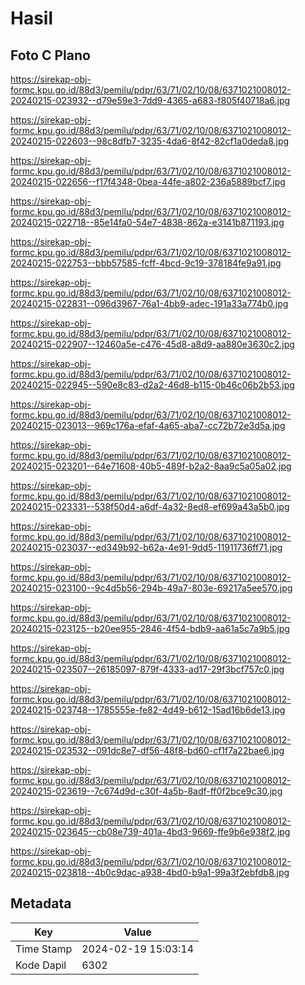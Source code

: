 # Hasil

## Foto C Plano

https://sirekap-obj-formc.kpu.go.id/88d3/pemilu/pdpr/63/71/02/10/08/6371021008012-20240215-023932--d79e59e3-7dd9-4365-a683-f805f40718a6.jpg

https://sirekap-obj-formc.kpu.go.id/88d3/pemilu/pdpr/63/71/02/10/08/6371021008012-20240215-022603--98c8dfb7-3235-4da6-8f42-82cf1a0deda8.jpg

https://sirekap-obj-formc.kpu.go.id/88d3/pemilu/pdpr/63/71/02/10/08/6371021008012-20240215-022656--f17f4348-0bea-44fe-a802-236a5889bcf7.jpg

https://sirekap-obj-formc.kpu.go.id/88d3/pemilu/pdpr/63/71/02/10/08/6371021008012-20240215-022718--85e14fa0-54e7-4838-862a-e3141b871193.jpg

https://sirekap-obj-formc.kpu.go.id/88d3/pemilu/pdpr/63/71/02/10/08/6371021008012-20240215-022753--bbb57585-fcff-4bcd-9c19-378184fe9a91.jpg

https://sirekap-obj-formc.kpu.go.id/88d3/pemilu/pdpr/63/71/02/10/08/6371021008012-20240215-022831--096d3967-76a1-4bb9-adec-191a33a774b0.jpg

https://sirekap-obj-formc.kpu.go.id/88d3/pemilu/pdpr/63/71/02/10/08/6371021008012-20240215-022907--12460a5e-c476-45d8-a8d9-aa880e3630c2.jpg

https://sirekap-obj-formc.kpu.go.id/88d3/pemilu/pdpr/63/71/02/10/08/6371021008012-20240215-022945--590e8c83-d2a2-46d8-b115-0b46c06b2b53.jpg

https://sirekap-obj-formc.kpu.go.id/88d3/pemilu/pdpr/63/71/02/10/08/6371021008012-20240215-023013--969c176a-efaf-4a65-aba7-cc72b72e3d5a.jpg

https://sirekap-obj-formc.kpu.go.id/88d3/pemilu/pdpr/63/71/02/10/08/6371021008012-20240215-023201--64e71608-40b5-489f-b2a2-8aa9c5a05a02.jpg

https://sirekap-obj-formc.kpu.go.id/88d3/pemilu/pdpr/63/71/02/10/08/6371021008012-20240215-023331--538f50d4-a6df-4a32-8ed8-ef699a43a5b0.jpg

https://sirekap-obj-formc.kpu.go.id/88d3/pemilu/pdpr/63/71/02/10/08/6371021008012-20240215-023037--ed349b92-b62a-4e91-9dd5-11911736ff71.jpg

https://sirekap-obj-formc.kpu.go.id/88d3/pemilu/pdpr/63/71/02/10/08/6371021008012-20240215-023100--9c4d5b56-294b-49a7-803e-69217a5ee570.jpg

https://sirekap-obj-formc.kpu.go.id/88d3/pemilu/pdpr/63/71/02/10/08/6371021008012-20240215-023125--b20ee955-2846-4f54-bdb9-aa61a5c7a9b5.jpg

https://sirekap-obj-formc.kpu.go.id/88d3/pemilu/pdpr/63/71/02/10/08/6371021008012-20240215-023507--26185097-879f-4333-ad17-29f3bcf757c0.jpg

https://sirekap-obj-formc.kpu.go.id/88d3/pemilu/pdpr/63/71/02/10/08/6371021008012-20240215-023748--1785555e-fe82-4d49-b612-15ad16b6de13.jpg

https://sirekap-obj-formc.kpu.go.id/88d3/pemilu/pdpr/63/71/02/10/08/6371021008012-20240215-023532--091dc8e7-df56-48f8-bd60-cf1f7a22bae6.jpg

https://sirekap-obj-formc.kpu.go.id/88d3/pemilu/pdpr/63/71/02/10/08/6371021008012-20240215-023619--7c674d9d-c30f-4a5b-8adf-ff0f2bce9c30.jpg

https://sirekap-obj-formc.kpu.go.id/88d3/pemilu/pdpr/63/71/02/10/08/6371021008012-20240215-023645--cb08e739-401a-4bd3-9669-ffe9b6e938f2.jpg

https://sirekap-obj-formc.kpu.go.id/88d3/pemilu/pdpr/63/71/02/10/08/6371021008012-20240215-023818--4b0c9dac-a938-4bd0-b9a1-99a3f2ebfdb8.jpg


## Metadata

| Key        | Value               |
| ---------- | ------------------- |
| Time Stamp | 2024-02-19 15:03:14 |
| Kode Dapil | 6302                |



